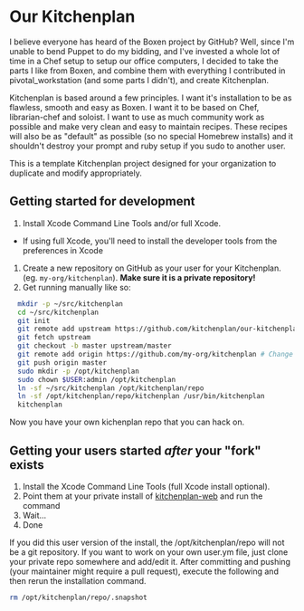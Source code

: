 # Our Kitchenplan

I believe everyone has heard of the Boxen project by GitHub? Well, since I'm unable to bend Puppet to do my bidding, and I've invested a whole lot of time in a Chef setup to setup our office computers, I decided to take the parts I like from Boxen, and combine them with everything I contributed in pivotal_workstation (and some parts I didn't), and create Kitchenplan.

Kitchenplan is based around a few principles. I want it's installation to be as flawless, smooth and easy as Boxen. I want it to be based on Chef, librarian-chef and soloist. I want to use as much community work as possible and make very clean and easy to maintain recipes. These recipes will also be as "default" as possible (so no special Homebrew installs) and it shouldn't destroy your prompt and ruby setup if you sudo to another user.

This is a template Kitchenplan project designed for your organization to duplicate and modify appropriately.

## Getting started for development

1. Install Xcode Command Line Tools and/or full Xcode.
  * If using full Xcode, you'll need to install the developer tools from the preferences in Xcode
1. Create a new repository on GitHub as your user for your Kitchenplan. (eg. `my-org/kitchenplan`). **Make sure it is a private repository!**
1. Get running manually like so:

```bash
  mkdir -p ~/src/kitchenplan
  cd ~/src/kitchenplan
  git init
  git remote add upstream https://github.com/kitchenplan/our-kitchenplan
  git fetch upstream
  git checkout -b master upstream/master
  git remote add origin https://github.com/my-org/kitchenplan # Change this to your own repository from step 2
  git push origin master
  sudo mkdir -p /opt/kitchenplan
  sudo chown $USER:admin /opt/kitchenplan
  ln -sf ~/src/kitchenplan /opt/kitchenplan/repo
  ln -sf /opt/kitchenplan/repo/kitchenplan /usr/bin/kitchenplan
  kitchenplan
```

Now you have your own kichenplan repo that you can hack on.

## Getting your users started _after_ your "fork" exists

1. Install the Xcode Command Line Tools (full Xcode install optional).
1. Point them at your private install of [kitchenplan-web](https://github.com/kitchenplan/kitchenplan-web) and run the command
1. Wait...
1. Done

If you did this user version of the install, the /opt/kitchenplan/repo will not be a git repository. If you want to work on your own user.ym file, just clone your private repo somewhere and add/edit it. After committing and pushing (your maintainer might require a pull request), execute the following and then rerun the installation command.

```bash
rm /opt/kitchenplan/repo/.snapshot
```
